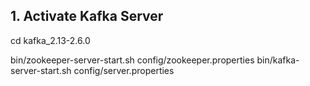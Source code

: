 ## 1. Activate Kafka Server 

cd kafka_2.13-2.6.0 

bin/zookeeper-server-start.sh config/zookeeper.properties
bin/kafka-server-start.sh config/server.properties
